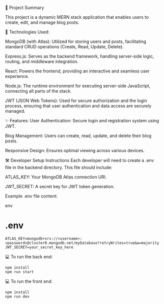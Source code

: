 🌟 Project Summary

This project is a dynamic MERN stack application that enables users to create, edit, and manage blog posts.

🚀 Technologies Used:

MongoDB (with Atlas): Utilized for storing users and posts, facilitating standard CRUD operations (Create, Read, Update, Delete).

Express.js: Serves as the backend framework, handling server-side logic, routing, and middleware integration.

React: Powers the frontend, providing an interactive and seamless user experience.

Node.js: The runtime environment for executing server-side JavaScript, connecting all parts of the stack.

JWT (JSON Web Tokens): Used for secure authorization and the login process, ensuring that user authentication and data access are securely managed.

✨ Features:
User Authentication: Secure login and registration system using JWT.

Blog Management: Users can create, read, update, and delete their blog posts.

Responsive Design: Ensures optimal viewing across various devices.

🛠️ Developer Setup Instructions
Each developer will need to create a .env file in the backend directory. This file should include:

ATLAS_KEY: Your MongoDB Atlas connection URI.

JWT_SECRET: A secret key for JWT token generation.

Example .env file content:

env
# .env

```
ATLAS_KEY=mongodb+srv://<username>:<password>@cluster0.mongodb.net/myDatabase?retryWrites=true&w=majority
JWT_SECRET=your_secret_key_here
```

💻 To run the back end:

```
npm install
npm run start
```

💻 To run the front end:
```
npm install
npm run dev
```


